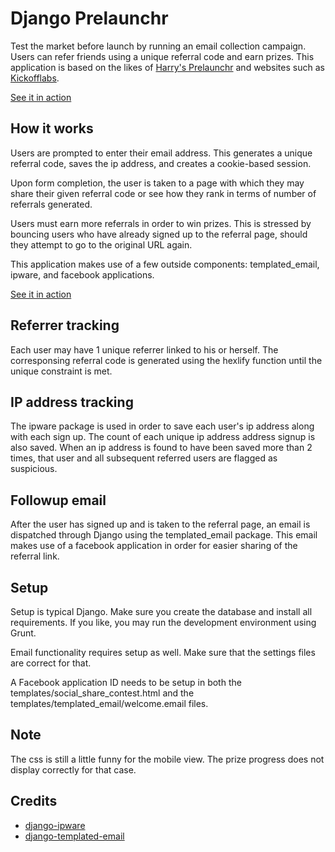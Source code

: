 # Django Prelaunchr #

Test the market before launch by running an email collection campaign. Users can refer friends using a unique referral code and earn prizes. This application is based on the likes of [Harry's Prelaunchr](https://github.com/harrystech/prelaunchr) and websites such as [Kickofflabs](https://kickofflabs.com/).

[See it in action](http://www.boozepigeon.com)

## How it works ##

Users are prompted to enter their email address. This generates a unique referral code, saves the ip address, and creates a cookie-based session. 

Upon form completion, the user is taken to a page with which they may share their given referral code or see how they rank in terms of number of referrals generated. 

Users must earn more referrals in order to win prizes. This is stressed by bouncing users who have already signed up to the referral page, should they attempt to go to the original URL again.

This application makes use of a few outside components: templated_email, ipware, and facebook applications.

[See it in action](http://www.boozepigeon.com)

## Referrer tracking ##

Each user may have 1 unique referrer linked to his or herself. The corresponsing referral code is generated using the hexlify function until the unique constraint is met.

## IP address tracking ##

The ipware package is used in order to save each user's ip address along with each sign up. The count of each unique ip address address signup is also saved. When an ip address is found to have been saved more than 2 times, that user and all subsequent referred users are flagged as suspicious.

## Followup email ##

After the user has signed up and is taken to the referral page, an email is dispatched through Django using the templated_email package. This email makes use of a facebook application in order for easier sharing of the referral link.

## Setup ##

Setup is typical Django. Make sure you create the database and install all requirements. If you like, you may run the development environment using Grunt.

Email functionality requires setup as well. Make sure that the settings files are correct for that.

A Facebook application ID needs to be setup in both the templates/social_share_contest.html and the templates/templated_email/welcome.email files.

## Note ##

The css is still a little funny for the mobile view. The prize progress does not display correctly for that case.

## Credits ##

* [django-ipware](https://github.com/un33k/django-ipware)
* [django-templated-email](https://github.com/BradWhittington/django-templated-email)


